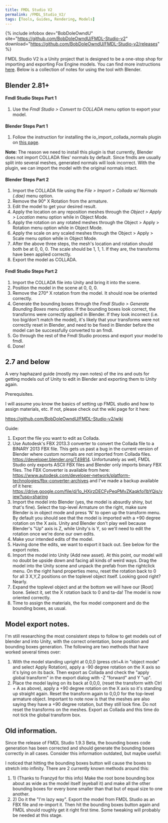 ```yaml
---
title: FMDL Studio V2
permalink: /FMDL_Studio_V2/
tags: [Tools, Guides, Rendering, Models]
---
```


{% include infobox dev="BobDoleOwndU" site="https://github.com/BobDoleOwndU/FMDL-Studio-v2" download="https://github.com/BobDoleOwndU/FMDL-Studio-v2/releases" %}

FMDL Studio V2 is a Unity project that is designed to be a one-stop shop for importing and exporting Fox Engine models. You can find more instructions [here](https://github.com/BobDoleOwndU/FMDL-Studio-v2/wiki). Below is a collection of notes for using the tool with Blender.

## Blender 2.81+

#### Fmdl Studio Steps Part 1

1.  Use the *Fmdl Studio \> Convert to COLLADA* menu option to export
    your model.

#### Blender Steps Part 1

1.  Follow the instruction for installing the
    io_import_collada_normals plugin on [this
    page](https://github.com/BobDoleOwndU/FMDL-Studio-v2/wiki/Setting-up-Fmdl-Studio-v2#blender-users-only-install-the-io_import_collada_normals-plugin).

**Note:** The reason we need to install this plugin is that currently,
Blender does not import COLLADA files' normals by default. Since fmdls
are usually split into several meshes, generated normals will look
incorrect. With the plugin, we can import the model with the original
normals intact.

#### Blender Steps Part 2

1.  Import the COLLADA file using the *File \> Import \> Collada w/
    Normals (.dae)* menu option.
2.  Remove the 90° X Rotation from the armature.
3.  Edit the model to get your desired result.
4.  Apply the location on any reposition meshes through the *Object \>
    Apply \> Location* menu option while in Object Mode.
5.  Apply the rotation on any rotated meshes through the Object \> Apply
    \> Rotation menu option while in Object Mode.
6.  Apply the scale on any scaled meshes through the Object \> Apply \>
    Scale menu option while in Object Mode.
7.  After the above three steps, the mesh's location and rotation should
    both be at 0, 0, 0. The scale should be 1, 1, 1. If they are, the
    transforms have been applied correctly.
8.  Export the model as COLLADA.

#### Fmdl Studio Steps Part 2

1.  Import the COLLADA file into Unity and bring it into the scene.
2.  Position the model in the scene at 0, 0, 0.
3.  Remove the 270° X rotation from the model. It should now be oriented
    correctly.
4.  Generate the bounding boxes through the *Fmdl Studio \> Generate
    Bounding Boxes* menu option. If the bounding boxes look correct, the
    transforms were correctly applied in Blender. If they look incorrect
    (i.e. too big/don't match the model), it's likely that your
    transforms were not correctly reset in Blender, and need to be fixed
    in Blender before the model can be successfully converted to an
    fmdl.
5.  Go through the rest of the Fmdl Studio process and export your model
    to fmdl.
6.  Done\!

## 2.7 and below

A very haphazard guide (mostly my own notes) of the ins and outs for
getting models out of Unity to edit in Blender and exporting them to
Unity again.

Prerequisites.

I will assume you know the basics of setting up FMDL studio and how to
assign materials, etc. If not, please check out the wiki page for it
here:

<https://github.com/BobDoleOwndU/FMDL-Studio-v2/wiki>

Guide:

1.  Export the file you want to edit as Collada.
2.  Use Autodesk's FBX 2013.3 converter to convert the Collada file to a
    BINARY 2013 FBX file. This gets us past a bug in the current version
    of Blender where custom normals are not imported from Collada files.
    <https://developer.blender.org/T49814>. Unfortunately as well, FMDL
    Studio only exports ASCII FBX files and Blender only imports binary
    FBX files. The FBX Converter is available from here:
    <https://www.autodesk.com/developer-network/platform-technologies/fbx-converter-archives>
    and I've made a backup available of it here:
    <https://drive.google.com/file/d/1o_HXjrzDECFyPeqPMvZKaqkfoI1bYQis/view?usp=sharing>
3.  Import the model into Blender (yes, the model is absurdly shiny, but
    that's fine). Select the top-level Armature on the right, make sure
    Blender is in object mode and press 'N' to open up the transform
    menu. By default you should see that the model is imported with a
    +90 degree rotation on the X axis. Unity and Blender don't play well
    because Blender's "Up" axis is Z, while Unity's is Y, so we'll need
    to edit the rotation once we're done our own edits.
4.  Make your intended edits of the model.
5.  Having done the edits, we want to export it back out. See below for
    the export notes.
6.  Import the model into Unity (Add new asset). At this point, our
    model will no doubt be upside down and facing all kinds of weird
    ways. Drag the model into the Unity scene and unpack the prefab from
    the rightclick menu. On the right hand properties menu, reset the
    rotation back to 0 for all 3 X,Y,Z positions on the toplevel object
    itself. Looking good right? Nearly.
7.  Expand the toplevel object and at the bottom we will have our
    \[Root\] bone. Select it, set the X rotation back to 0 and ta-da\!
    The model is now oriented correctly.
8.  Time to assign the materials, the fox model component and do the
    bounding boxes, as usual.

## Model export notes.

I'm still researching the most consistent steps to follow to get models
out of blender and into Unity, with the correct orientation, bone
position and bounding boxes generation. The following are two methods
that have worked several times over:

1.  With the model standing upright at 0,0,0 (press ctrl+A in "object
    mode" and select Apply Rotation), apply a -90 degree rotation on the
    X axis so it's lying on its back. Then export as Collada and check
    the "apply global transform" in the export dialog with -Z "forward"
    and Y "up".
2.  Place the model laying on its back at 0,0,0, (reset the transform
    with Ctrl + A as above), apply a +90 degree rotation on the X axis
    so it's standing up straight again. Reset the transform again to
    0,0,0 for the top-level armature object. Important to note now is
    that the meshes are also saying they have a +90 degree rotation, but
    they still look fine. Do not reset the transforms on the meshes.
    Export as Collada and this time do not tick the global transform
    box.

## Old information.

Since the release of FMDL Studio 1.9.3 Beta, the bounding boxes code
generation has been corrected and should generate the bounding boxes
correctly in all cases. Consider this information outdated, but maybe
useful:

I noticed that hitting the bounding boxes button will cause the boxes to
stretch into infinity. There are 2 currently known methods around this:

1.  1\) (Thanks to Franzyd for this info) Make the root bone bounding
    box about as wide as the model itself (eyeball it) and make all the
    other bounding boxes for every bone smaller than that but of equal
    size to one another.
2.  2\) Do it the "I'm lazy way". Export the model from FMDL Studio as
    an FBX file and re-import it. Then hit the bounding boxes button
    again and FMDL should roughly get it right first time. Some tweaking
    will probably be needed at this stage.
